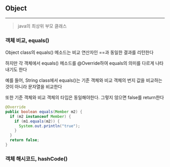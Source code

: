 ## Object
---

>  java의 최상위 부모 클래스

### 객체 비교, equals()

Object class의 equals() 메소드는 비교 연산자인 ==과 동일한 결과를 리턴한다

하지만 각 객체에서 equals() 메소드를 @Override하여 equals의 의미를 다르게 나타내기도 한다

예를 들어, String class에서 equals()는 기준 객체와 비교 객체의 번지 값을 비교하는 것이 아니라 문자열을 비교한다

또한 기준 객체와 비교 객체의 타입은 동일해야한다. 그렇지 않으면 false를 return한다

```java
@Override
public boolean equals(Member m2) {
  if (m2 instanceof Member) {
    if (m1.equals(m2)) {
      System.out.println("true");
    }
  }
  return false;
}
```

### 객체 해시코드, hashCode()
